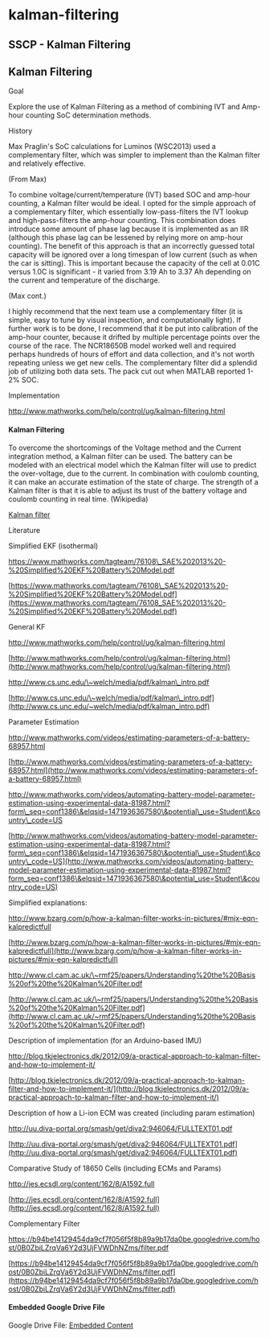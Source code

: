 # kalman-filtering

## SSCP - Kalman Filtering

## Kalman Filtering

Goal

Explore the use of Kalman Filtering as a method of combining IVT and Amp-hour counting SoC determination methods.&#x20;

History

Max Praglin's SoC calculations for Luminos (WSC2013) used a complementary filter, which was simpler to implement than the Kalman filter and relatively effective.

(From Max)

To combine voltage/current/temperature (IVT) based SOC and amp-hour counting, a Kalman filter would be ideal. I opted for the simple approach of a complementary filter, which essentially low-pass-filters the IVT lookup and high-pass-filters the amp-hour counting. This combination does introduce some amount of phase lag because it is implemented as an IIR (although this phase lag can be lessened by relying more on amp-hour counting). The benefit of this approach is that an incorrectly guessed total capacity will be ignored over a long timespan of low current (such as when the car is sitting). This is important because the capacity of the cell at 0.01C versus 1.0C is significant - it varied from 3.19 Ah to 3.37 Ah depending on the current and temperature of the discharge.&#x20;

(Max cont.)

I highly recommend that the next team use a complementary filter (it is simple, easy to tune by visual inspection, and computationally light). If further work is to be done, I recommend that it be put into calibration of the amp-hour counter, because it drifted by multiple percentage points over the course of the race. The NCR18650B model worked well and required perhaps hundreds of hours of effort and data collection, and it's not worth repeating unless we get new cells. The complementary filter did a splendid job of utilizing both data sets. The pack cut out when MATLAB reported 1-2% SOC.

Implementation

http://www.mathworks.com/help/control/ug/kalman-filtering.html

#### Kalman Filtering

To overcome the shortcomings of the Voltage method and the Current integration method, a Kalman filter can be used. The battery can be modeled with an electrical model which the Kalman filter will use to predict the over-voltage, due to the current. In combination with coulomb counting, it can make an accurate estimation of the state of charge. The strength of a Kalman filter is that it is able to adjust its trust of the battery voltage and coulomb counting in real time. (Wikipedia)

[Kalman filter](https://en.wikipedia.org/wiki/Kalman_filter)

Literature

Simplified EKF (isothermal)&#x20;

https://www.mathworks.com/tagteam/76108\_SAE%202013%20-%20Simplified%20EKF%20Battery%20Model.pdf

[https://www.mathworks.com/tagteam/76108\_SAE%202013%20-%20Simplified%20EKF%20Battery%20Model.pdf](https://www.mathworks.com/tagteam/76108_SAE%202013%20-%20Simplified%20EKF%20Battery%20Model.pdf)

General KF

http://www.mathworks.com/help/control/ug/kalman-filtering.html

[http://www.mathworks.com/help/control/ug/kalman-filtering.html](http://www.mathworks.com/help/control/ug/kalman-filtering.html)

http://www.cs.unc.edu/\~welch/media/pdf/kalman\_intro.pdf

[http://www.cs.unc.edu/\~welch/media/pdf/kalman\_intro.pdf](http://www.cs.unc.edu/~welch/media/pdf/kalman_intro.pdf)

Parameter Estimation

http://www.mathworks.com/videos/estimating-parameters-of-a-battery-68957.html

[http://www.mathworks.com/videos/estimating-parameters-of-a-battery-68957.html](http://www.mathworks.com/videos/estimating-parameters-of-a-battery-68957.html)

http://www.mathworks.com/videos/automating-battery-model-parameter-estimation-using-experimental-data-81987.html?form\_seq=conf1386\&elqsid=1471936367580\&potential\_use=Student\&country\_code=US

[http://www.mathworks.com/videos/automating-battery-model-parameter-estimation-using-experimental-data-81987.html?form\_seq=conf1386\&elqsid=1471936367580\&potential\_use=Student\&country\_code=US](http://www.mathworks.com/videos/automating-battery-model-parameter-estimation-using-experimental-data-81987.html?form_seq=conf1386\&elqsid=1471936367580\&potential_use=Student\&country_code=US)

Simplified explanations:

http://www.bzarg.com/p/how-a-kalman-filter-works-in-pictures/#mjx-eqn-kalpredictfull

[http://www.bzarg.com/p/how-a-kalman-filter-works-in-pictures/#mjx-eqn-kalpredictfull](http://www.bzarg.com/p/how-a-kalman-filter-works-in-pictures/#mjx-eqn-kalpredictfull)

http://www.cl.cam.ac.uk/\~rmf25/papers/Understanding%20the%20Basis%20of%20the%20Kalman%20Filter.pdf

[http://www.cl.cam.ac.uk/\~rmf25/papers/Understanding%20the%20Basis%20of%20the%20Kalman%20Filter.pdf](http://www.cl.cam.ac.uk/~rmf25/papers/Understanding%20the%20Basis%20of%20the%20Kalman%20Filter.pdf)

Description of implementation (for an Arduino-based IMU)

http://blog.tkjelectronics.dk/2012/09/a-practical-approach-to-kalman-filter-and-how-to-implement-it/

[http://blog.tkjelectronics.dk/2012/09/a-practical-approach-to-kalman-filter-and-how-to-implement-it/](http://blog.tkjelectronics.dk/2012/09/a-practical-approach-to-kalman-filter-and-how-to-implement-it/)

Description of how a Li-ion ECM was created (including param estimation)

http://uu.diva-portal.org/smash/get/diva2:946064/FULLTEXT01.pdf

[http://uu.diva-portal.org/smash/get/diva2:946064/FULLTEXT01.pdf](http://uu.diva-portal.org/smash/get/diva2:946064/FULLTEXT01.pdf)

Comparative Study of 18650 Cells (including ECMs and Params)

http://jes.ecsdl.org/content/162/8/A1592.full

[http://jes.ecsdl.org/content/162/8/A1592.full](http://jes.ecsdl.org/content/162/8/A1592.full)

Complementary Filter&#x20;

https://b94be14129454da9cf7f056f5f8b89a9b17da0be.googledrive.com/host/0B0ZbiLZrqVa6Y2d3UjFVWDhNZms/filter.pdf

[https://b94be14129454da9cf7f056f5f8b89a9b17da0be.googledrive.com/host/0B0ZbiLZrqVa6Y2d3UjFVWDhNZms/filter.pdf](https://b94be14129454da9cf7f056f5f8b89a9b17da0be.googledrive.com/host/0B0ZbiLZrqVa6Y2d3UjFVWDhNZms/filter.pdf)

#### Embedded Google Drive File

Google Drive File: [Embedded Content](https://drive.google.com/embeddedfolderview?id=1dVQeBXUpfc6GzhOrAZHjpfemEjMfQ2XT#list)
